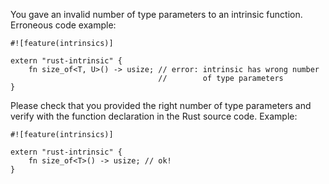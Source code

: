 You gave an invalid number of type parameters to an intrinsic function.
Erroneous code example:

```compile_fail,E0094
#![feature(intrinsics)]

extern "rust-intrinsic" {
    fn size_of<T, U>() -> usize; // error: intrinsic has wrong number
                                 //        of type parameters
}
```

Please check that you provided the right number of type parameters
and verify with the function declaration in the Rust source code.
Example:

```
#![feature(intrinsics)]

extern "rust-intrinsic" {
    fn size_of<T>() -> usize; // ok!
}
```
